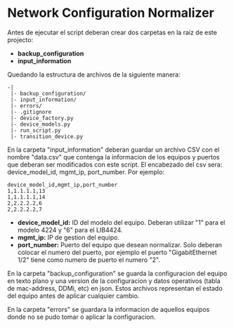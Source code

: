 # Network Configuration Normalizer

Antes de ejecutar el script deberan crear dos carpetas en la raiz de este projecto:

- **backup_configuration**
- **input_information**

Quedando la estructura de archivos de la siguiente manera:

```
-|
 |- backup_configuration/
 |- input_information/
 |- errors/
 |- .gitignore
 |- device_factory.py
 |- device_models.py
 |- run_script.py
 |- transition_device.py
```

En la carpeta "input_information" deberan guardar un archivo CSV con el nombre "data.csv" que contenga la informacion de los equipos y puertos que deberan ser modificados con este script. El encabezado del csv sera: device_model_id, mgmt_ip, port_number. Por ejemplo:

```
device_model_id,mgmt_ip,port_number
1,1.1.1.1,13
1,1.1.1.1,14
2,2.2.2.2,6
2,2.2.2.2,7
```

- **device_model_id:** ID del modelo del equipo. Deberan utilizar "1" para el modelo 4224 y "6" para el LIB4424.
- **mgmt_ip:** IP de gestion del equipo.
- **port_number:** Puerto del equipo que desean normalizar. Solo deberan colocar el numero del puerto, por ejemplo el puerto "GigabitEthernet 1/2" tiene como numero de puerto el numero "2".

En la carpeta "backup_configuration" se guarda la configuracion del equipo en texto plano y una version de la configuracion y datos operativos (tabla de mac-address, DDMi, etc) en json. Estos archivos representan el estado del equipo antes de aplicar cualquier cambio.

En la carpeta "errors" se guardara la informacion de aquellos equipos donde no se pudo tomar o aplicar la configuracion.